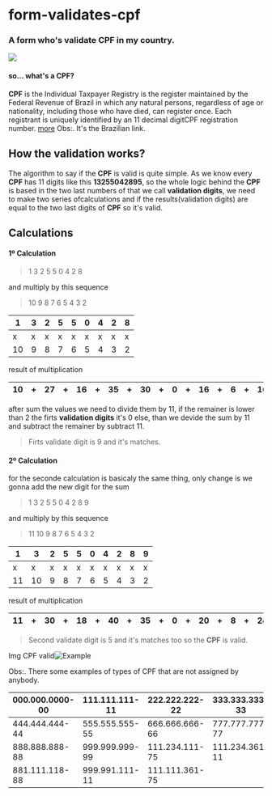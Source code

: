 # form-validates-cpf
### A form who's validate **CPF** in my country.

<img src="https://imgur.com/nvm1Fgh"></img>

   #### so... what's a **CPF**? 

   **CPF** is the Individual Taxpayer Registry is the register 
    maintained by the Federal Revenue of Brazil in which
    any natural persons, regardless of age or nationality,
    including those who have died, can register once. Each
    registrant is uniquely identified by an 11 decimal 
    digitCPF registration number.  [more](https://pt.wikipedia.org/wiki/Cadastro_de_pessoas_f%C3%ADsicas) Obs:. It's the Brazilian link.
    
    
## How the validation works?

  The algorithm to say if the **CPF** is valid is quite simple. As we know every **CPF** has 11 
  digits like this **13255042895**, so the whole logic behind the **CPF** is based in the two 
  last numbers of that we call **validation digits**, we need to make two series ofcalculations 
  and if the results(validation digits) are equal to the two last digits of **CPF** so it's valid.
  
  
## Calculations
 
  #### 1º Calculation 
  
 > 1 3 2 5 5 0 4 2 8 
 
and multiply by this sequence
 
> 10 9 8 7 6 5 4 3 2 

| 1 | 3 | 2 | 5 | 5 | 0 | 4 | 2 | 8 |
| - | - | - | - | - | - | - | - | - |
| x | x | x | x | x | x | x | x | x |
| 10 | 9 | 8 | 7 | 6 | 5 | 4 | 3 |2 |

result of multiplication 

| 10 | + | 27 | + | 16 | + | 35 | + | 30 | + | 0 | + | 16 | + | 6 | + | 16 | = | 156 |
| -- | -- | -- | -- | -- | -- | -- | -- | -- | -- | -- | -- | -- | -- | -- | -- | -- | -- | -- |

after sum the values we need to divide them 
by 11, if the remainer is lower than 2 the firts 
**validation digits** it's 0 else, than we devide 
the sum by 11 and subtract the remainer by subtract 11.
   
>Firts validate digit is 9 and it's matches.

  #### 2º Calculation 
 for the seconde calculation is basicaly 
 the same thing, only change is we gonna 
 add the new digit for the sum  
    
 > 1 3 2 5 5 0 4 2 8 9
 
 and multiply by this sequence
 
> 11 10 9 8 7 6 5 4 3 2 

| 1 | 3 | 2 | 5 | 5 | 0 | 4 | 2 | 8 | 9 |
| - | - | - | - | - | - | - | - | - | - |
| x | x | x | x | x | x | x | x | x | x |
| 11 | 10 | 9 | 8 | 7 | 6 | 5 | 4 | 3 | 2 |

result of multiplication 

| 11 | + | 30 | + | 18 | + | 40 | + | 35 | + | 0 | + | 20 | + | 8 | + | 24 | + | 18 | = | 204 |
| -- | -- | -- | -- | -- | -- | -- | -- | -- | -- | -- | -- | -- | -- | -- | -- | -- | -- | -- | --| --|

>Second validate digit is 5 and it's matches too so the **CPF** is valid.

Img CPF valid![Example](https://imgur.com/Md7I1wA)

Obs:. There some examples of types of CPF that are not assigned by anybody.

|000.000.0000-00|111.111.111-11|222.222.222-22|333.333.333-33|
|-|-|-|-|
|444.444.444-44|555.555.555-55|666.666.666-66|777.777.777-77|
|888.888.888-88|999.999.999-99|111.234.111-75|111.234.361-11|
|881.111.118-88|999.991.111-11|111.111.361-75||
